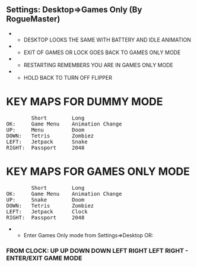 ## Settings: Desktop=>Games Only (By RogueMaster)
- - DESKTOP LOOKS THE SAME WITH BATTERY AND IDLE ANIMATION
- - EXIT OF GAMES OR LOCK GOES BACK TO GAMES ONLY MODE
- - RESTARTING REMEMBERS YOU ARE IN GAMES ONLY MODE
- - HOLD BACK TO TURN OFF FLIPPER

# KEY MAPS FOR DUMMY MODE
<pre>
        Short        Long
OK:     Game Menu    Animation Change
UP:     Menu         Doom
DOWN:   Tetris       Zombiez
LEFT:   Jetpack      Snake
RIGHT:  Passport     2048
</pre>
# KEY MAPS FOR GAMES ONLY MODE 
<pre>
        Short        Long
OK:     Game Menu    Animation Change
UP:     Snake        Doom
DOWN:   Tetris       Zombiez
LEFT:   Jetpack      Clock
RIGHT:  Passport     2048
</pre>

- - Enter Games Only mode from Settings=>Desktop OR:
### FROM CLOCK: UP UP DOWN DOWN LEFT RIGHT LEFT RIGHT - ENTER/EXIT GAME MODE
